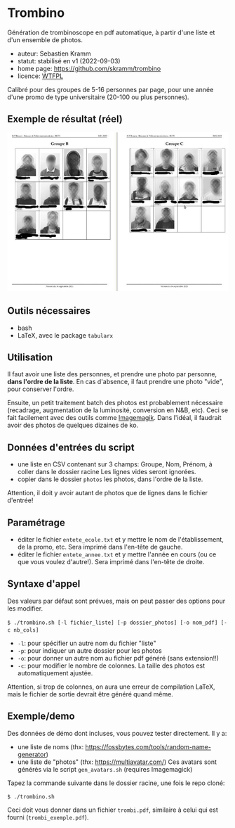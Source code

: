 # Trombino
Génération de trombinoscope en pdf automatique, à partir d'une liste et d'un ensemble de photos.

* auteur: Sebastien Kramm
* statut: stabilisé en v1 (2022-09-03)
* home page: https://github.com/skramm/trombino
* licence: [WTFPL](https://en.wikipedia.org/wiki/WTFPL)

Calibré pour des groupes de 5-16 personnes par page, pour une année d'une promo de type universitaire (20-100 ou plus personnes).


## Exemple de résultat (réel)

![exemple](trombi_1_800.jpg)


## Outils nécessaires
* bash
* LaTeX, avec le package `tabularx`

## Utilisation

Il faut avoir une liste des personnes, et prendre une photo par personne, **dans l'ordre de la liste**.
En cas d'absence, il faut prendre une photo "vide", pour conserver l'ordre.

Ensuite, un petit traitement batch des photos est probablement nécessaire (recadrage, augmentation de la luminosité, conversion en N&B, etc).
Ceci se fait facilement avec des outils comme [Imagemagik](https://imagemagick.org/).
Dans l'idéal, il faudrait avoir des photos de quelques dizaines de ko.


## Données d'entrées du script
* une liste en CSV contenant sur 3 champs: Groupe, Nom, Prénom, à coller dans le dossier racine
Les lignes vides seront ignorées.
* copier dans le dossier `photos` les photos, dans l'ordre de la liste.

Attention, il doit y avoir autant de photos que de lignes dans le fichier d'entrée!

## Paramétrage
* éditer le fichier `entete_ecole.txt` et y mettre le nom de l'établissement, de la promo, etc.
Sera imprimé dans l'en-tête de gauche.
* éditer le fichier `entete_annee.txt` et y mettre l'année en cours (ou ce que vous voulez d'autre!).
Sera imprimé dans l'en-tête de droite.

## Syntaxe d'appel

Des valeurs par défaut sont prévues, mais on peut passer des options pour les modifier.

`$ ./trombino.sh [-l fichier_liste] [-p dossier_photos] [-o nom_pdf] [-c nb_cols]`

* `-l`: pour spécifier un autre nom du fichier "liste"
* `-p`: pour indiquer un autre dossier pour les photos
* `-o`: pour donner un autre nom au fichier pdf généré (sans extension!!)
* `-c`: pour  modifier le nombre de colonnes. La taille des photos est automatiquement ajustée.
 
Attention, si trop de colonnes, on aura une erreur de compilation LaTeX, mais le fichier de sortie devrait être généré quand même.

## Exemple/demo

Des données de démo dont incluses, vous pouvez tester directement.
Il y a:

* une liste de noms (thx: https://fossbytes.com/tools/random-name-generator)
* une liste de "photos" (thx: https://multiavatar.com/)
Ces avatars sont générés via le script `gen_avatars.sh` (requires Imagemagick)

Tapez la commande suivante dans le dossier racine, une fois le repo cloné:
```
$ ./trombino.sh
```
Ceci doit vous donner dans un fichier `trombi.pdf`, similaire à celui qui est fourni (`trombi_exemple.pdf`).


